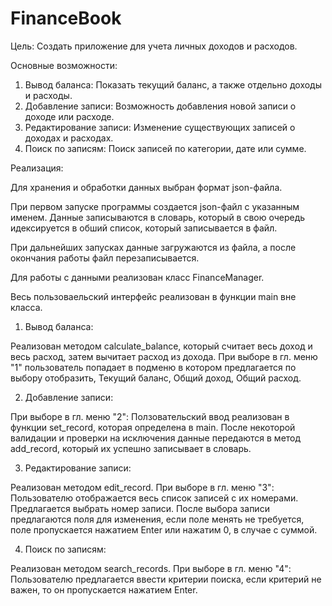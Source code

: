 # FinanceBook
Цель: Создать приложение для учета личных доходов и расходов.

Основные возможности:
1. Вывод баланса: Показать текущий баланс, а также отдельно доходы и расходы.
2. Добавление записи: Возможность добавления новой записи о доходе или расходе.
3. Редактирование записи: Изменение существующих записей о доходах и расходах.
4. Поиск по записям: Поиск записей по категории, дате или сумме.

Реализация:

Для хранения и обработки данных выбран формат json-файла.

При первом запуске программы создается json-файл с указанным именем. Данные записываются в словарь, который в свою очередь идексируется в обший список, который записывается в файл.

При дальнейших запусках данные загружаются из файла, а после окончания работы файл перезаписывается.

Для работы с данными реализован класс FinanceManager.

Весь пользоваельский интерфейс реализован в функции main вне класса.

1. Вывод баланса:

Реализован методом calculate_balance, который считает весь доход и весь расход, затем вычитает расход из дохода.
При выборе в гл. меню "1" пользователь попадает в подменю в котором предлагается по выбору отобразить, 
Текущий баланс, Общий доход, Общий расход.

2. Добавление записи:

При выборе в гл. меню "2":
Ползовательский ввод реализован в функции set_record, которая определена в main.
После некоторой валидации и проверки на исключения данные передаются в метод add_record,
который их успешно записывает в словарь.

3. Редактирование записи:

Реализован методом edit_record.
При выборе в гл. меню "3": 
Пользователю отображается весь список записей с их номерами. Предлагается выбрать номер записи.
После выбора записи предлагаются поля для изменения, если поле менять не требуется, поле пропускается нажатием Enter
или нажатим 0, в случае с суммой.

4. Поиск по записям:

Реализован методом search_records.
При выборе в гл. меню "4":
Пользователю предлагается ввести критерии поиска, если критерий не важен, то он пропускается нажатием Enter.


